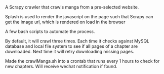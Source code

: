 A Scrapy crawler that crawls manga from a pre-selected website.

Splash is used to render the javascript on the page such that Scrapy can get the image url, 
which is rendered on load in the browser

A few bash scripts to automate the process. 

By default, it will crawl three times. Each time it checks against MySQL database and local 
file system to see if all pages of a chapter are downloaded. Next time it will retry downloading
missing pages.

Made the crawlManga.sh into a crontab that runs every 1 hours to check for new chapters. Will receive
wechat notification if found.
